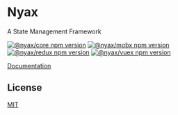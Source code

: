 # Nyax

A State Management Framework

[![@nyax/core npm version](https://img.shields.io/npm/v/@nyax/core.svg?label=@nyax/core)](https://www.npmjs.com/package/@nyax/core)
[![@nyax/mobx npm version](https://img.shields.io/npm/v/@nyax/mobx.svg?label=@nyax/mobx)](https://www.npmjs.com/package/@nyax/mobx)
[![@nyax/redux npm version](https://img.shields.io/npm/v/@nyax/redux.svg?label=@nyax/redux)](https://www.npmjs.com/package/@nyax/redux)
[![@nyax/vuex npm version](https://img.shields.io/npm/v/@nyax/vuex.svg?label=@nyax/vuex)](https://www.npmjs.com/package/@nyax/vuex)

[Documentation](https://nyax.js.org)

## License

[MIT](https://github.com/SpringNyan/nyax/blob/master/LICENSE)
